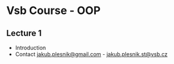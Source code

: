 # Vsb Course - OOP

## Lecture 1
- Introduction
- Contact jakub.plesnik@gmail.com - jakub.plesnik.st@vsb.cz
